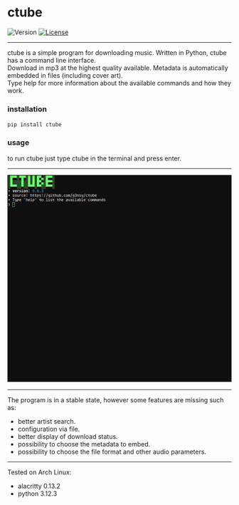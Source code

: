 # ctube
![Version](https://img.shields.io/badge/version-0.0.9-blue)
[![License](https://img.shields.io/badge/License-MIT-blue.svg)](https://en.wikipedia.org/wiki/MIT_License)

---
ctube is a simple program for downloading music. Written in Python, ctube has a command line interface.\
Download in mp3 at the highest quality available. Metadata is automatically embedded in files (including cover art).\
Type help for more information about the available commands and how they work.

### installation
```shell
pip install ctube
```

### usage
to run ctube just type ctube in the terminal and press enter.

---
<p align="center">
    <img src=".github/ctube.gif" alt="ctube.gif">
</p>

---

The program is in a stable state, however some features are missing such as:
- better artist search.
- configuration via file.
- better display of download status.
- possibility to choose the metadata to embed.
- possibility to choose the file format and other audio parameters.

---
Tested on Arch Linux:
- alacritty 0.13.2
- python 3.12.3
